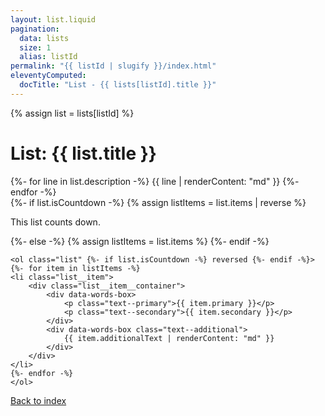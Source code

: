 ```yaml
---
layout: list.liquid
pagination:
  data: lists
  size: 1
  alias: listId
permalink: "{{ listId | slugify }}/index.html"
eleventyComputed:
  docTitle: "List - {{ lists[listId].title }}"
---
```


{% assign list = lists[listId] %}

# List: {{ list.title }}

<section class="description">
    {%- for line in list.description -%}
    {{ line | renderContent: "md" }}
    {%- endfor -%}
</section>

<section class="list__container">
    {%- if list.isCountdown -%}
    {% assign listItems = list.items | reverse %}
    <p class="text--italic">This list counts down.</p>
    {%- else -%}
    {% assign listItems = list.items %}
    {%- endif -%}

    <ol class="list" {%- if list.isCountdown -%} reversed {%- endif -%}>
    {%- for item in listItems -%}
    <li class="list__item">
        <div class="list__item__container">
            <div data-words-box>
                <p class="text--primary">{{ item.primary }}</p>
                <p class="text--secondary">{{ item.secondary }}</p>
            </div>
            <div data-words-box class="text--additional">
                {{ item.additionalText | renderContent: "md" }}
            </div>
        </div>
    </li>
    {%- endfor -%}
    </ol>
</section>

<footer>
    <a href="/lists/">Back to index</a>
</footer>
